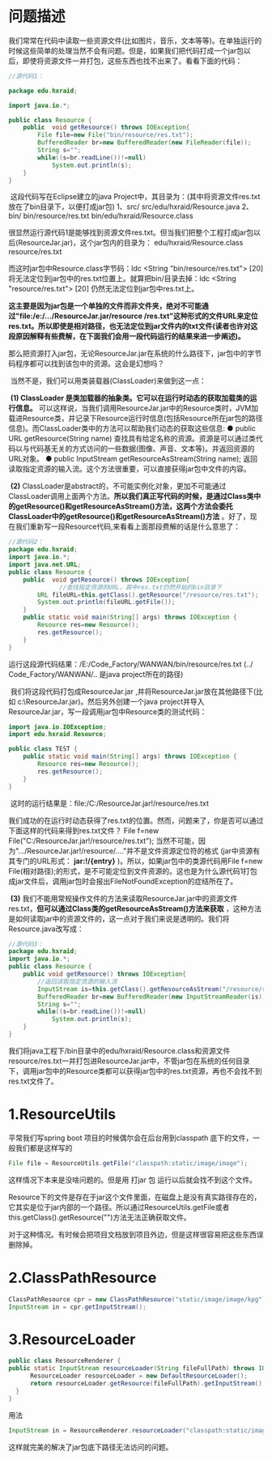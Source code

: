 # 问题描述

我们常常在代码中读取一些资源文件(比如图片，音乐，文本等等)。在单独运行的时候这些简单的处理当然不会有问题。但是，如果我们把代码打成一个jar包以后，即使将资源文件一并打包，这些东西也找不出来了。看看下面的代码：

```java
//源代码1：

package edu.hxraid;

import java.io.*;

public class Resource {
	public  void getResource() throws IOException{
		File file=new File("bin/resource/res.txt");
		BufferedReader br=new BufferedReader(new FileReader(file));
		String s="";
		while((s=br.readLine())!=null)
			System.out.println(s);
	}
}	
```

​        这段代码写在Eclipse建立的java Project中，其目录为：(其中将资源文件res.txt放在了bin目录下，以便打成jar包)
      1、src/
              src/edu/hxraid/Resource.java
      2、bin/
              bin/resource/res.txt
              bin/edu/hxraid/Resource.class

​      很显然运行源代码1是能够找到资源文件res.txt。但当我们把整个工程打成jar包以后(ResourceJar.jar)，这个jar包内的目录为：
              edu/hxraid/Resource.class
              resource/res.txt

而这时jar包中Resource.class字节码：ldc <String "bin/resource/res.txt"> [20] 将无法定位到jar包中的res.txt位置上。就算把bin/目录去掉：ldc <String "resource/res.txt"> [20] 仍然无法定位到jar包中res.txt上。

​      **这主要是因为jar包是一个单独的文件而非文件夹，绝对不可能通过"file:/e:/.../ResourceJar.jar/resource /res.txt"这种形式的文件URL来定位res.txt。所以即使是相对路径，也无法定位到jar文件内的txt文件(读者也许对这段原因解释有些费解，在下面我们会用一段代码运行的结果来进一步阐述)。**

那么把资源打入jar包，无论ResourceJar.jar在系统的什么路径下，jar包中的字节码程序都可以找到该包中的资源。这会是幻想吗？

​      当然不是，我们可以用类装载器(ClassLoader)来做到这一点：

​         **(1) ClassLoader 是类加载器的抽象类。它可以在运行时动态的获取加载类的运行信息。** 可以这样说，当我们调用ResourceJar.jar中的Resource类时，JVM加载进Resource类，并记录下Resource运行时信息(包括Resource所在jar包的路径信息)。而ClassLoader类中的方法可以帮助我们动态的获取这些信息:
          ● public URL getResource(String name)
            查找具有给定名称的资源。资源是可以通过类代码以与代码基无关的方式访问的一些数据(图像、声音、文本等)。并返回资源的URL对象。
          ● public InputStream getResourceAsStream(String name);
             返回读取指定资源的输入流。这个方法很重要，可以直接获得jar包中文件的内容。

​        **(2)** ClassLoader是abstract的，不可能实例化对象，更加不可能通过ClassLoader调用上面两个方法。**所以我们真正写代码的时候，是通过Class类中的getResource()和getResourceAsStream()方法，这两个方法会委托ClassLoader中的getResource()和getResourceAsStream()方法** 。好了，现在我们重新写一段Resource代码,来看看上面那段费解的话是什么意思了：

```java
//源代码2：
package edu.hxraid;
import java.io.*;
import java.net.URL;
public class Resource {
	public  void getResource() throws IOException{	
              //查找指定资源的URL，其中res.txt仍然开始的bin目录下 
		URL fileURL=this.getClass().getResource("/resource/res.txt"); 
		System.out.println(fileURL.getFile());
	}
	public static void main(String[] args) throws IOException {
		Resource res=new Resource();
		res.getResource();
	}
}
```

运行这段源代码结果：/E:/Code_Factory/WANWAN/bin/resource/res.txt  (../ Code_Factory/WANWAN/.. 是java project所在的路径)

​           我们将这段代码打包成ResourceJar.jar ,并将ResourceJar.jar放在其他路径下(比如 c:\ResourceJar.jar)。然后另外创建一个java project并导入ResourceJar.jar，写一段调用jar包中Resource类的测试代码：

```java
import java.io.IOException;
import edu.hxraid.Resource;

public class TEST {
	public static void main(String[] args) throws IOException {
		Resource res=new Resource();
		res.getResource();
	}
}
```

​           这时的运行结果是：file:/C:/ResourceJar.jar!/resource/res.txt

​           我们成功的在运行时动态获得了res.txt的位置。然而，问题来了，你是否可以通过下面这样的代码来得到res.txt文件？
                      File f=new File("C:/ResourceJar.jar!/resource/res.txt");
            当然不可能，因为".../ResourceJar.jar!/resource/...."并不是文件资源定位符的格式 (jar中资源有其专门的URL形式： **jar:<url>!/{entry}** )。所以，如果jar包中的类源代码用File f=new File(相对路径);的形式，是不可能定位到文件资源的。这也是为什么源代码1打包成jar文件后，调用jar包时会报出FileNotFoundException的症结所在了。

​          **(3)** 我们不能用常规操作文件的方法来读取ResourceJar.jar中的资源文件res.txt，**但可以通过Class类的getResourceAsStream()方法来获取** ，这种方法是如何读取jar中的资源文件的，这一点对于我们来说是透明的。我们将Resource.java改写成：

```java
//源代码3：
package edu.hxraid;
import java.io.*;
public class Resource {
	public void getResource() throws IOException{
		//返回读取指定资源的输入流
		InputStream is=this.getClass().getResourceAsStream("/resource/res.txt"); 
		BufferedReader br=new BufferedReader(new InputStreamReader(is));
		String s="";
		while((s=br.readLine())!=null)
			System.out.println(s);
	}
}
```

我们将java工程下/bin目录中的edu/hxraid/Resource.class和资源文件resource/res.txt一并打包进ResourceJar.jar中，不管jar包在系统的任何目录下，调用jar包中的Resource类都可以获得jar包中的res.txt资源，再也不会找不到res.txt文件了。



# 1.ResourceUtils

平常我们写spring boot 项目的时候偶尔会在后台用到classpath 底下的文件，一般我们都是这样写的

```java
File file = ResourceUtils.getFile("classpath:static/image/image");
```


这样情况下本来是没啥问题的。但是用 打jar 包 运行以后就会找不到这个文件。

Resource下的文件是存在于jar这个文件里面，在磁盘上是没有真实路径存在的，它其实是位于jar内部的一个路径。所以通过ResourceUtils.getFile或者this.getClass().getResource("")方法无法正确获取文件。

对于这种情况。有时候会把项目文档放到项目外边，但是这样很容易把这些东西误删除掉。

# 2.ClassPathResource

```Java
ClassPathResource cpr = new ClassPathResource("static/image/image/kpg");
InputStream in = cpr.getInputStream();
```



# 3.ResourceLoader

```Java
public class ResourceRenderer {
public static InputStream resourceLoader(String fileFullPath) throws IOException {
      ResourceLoader resourceLoader = new DefaultResourceLoader();
      return resourceLoader.getResource(fileFullPath).getInputStream();
  }
}
```

用法

```Java
InputStream in = ResourceRenderer.resourceLoader("classpath:static/image/image");
```

这样就完美的解决了jar包底下路径无法访问的问题。
